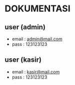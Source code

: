 # DOKUMENTASI


## user (admin) 
* email : admin@mail.com
* pass : 123123123

## user (kasir)
* email : kasir@mail.com
* pass : 123123123


